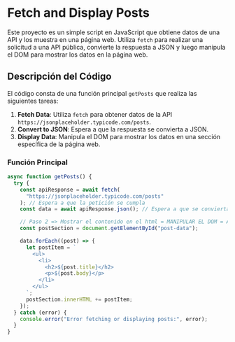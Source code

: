 # Fetch and Display Posts

Este proyecto es un simple script en JavaScript que obtiene datos de una API y los muestra en una página web. Utiliza `fetch` para realizar una solicitud a una API pública, convierte la respuesta a JSON y luego manipula el DOM para mostrar los datos en la página web.

## Descripción del Código

El código consta de una función principal `getPosts` que realiza las siguientes tareas:

1. **Fetch Data**: Utiliza `fetch` para obtener datos de la API `https://jsonplaceholder.typicode.com/posts`.
2. **Convert to JSON**: Espera a que la respuesta se convierta a JSON.
3. **Display Data**: Manipula el DOM para mostrar los datos en una sección específica de la página web.

### Función Principal

```javascript
async function getPosts() {
  try {
    const apiResponse = await fetch(
      "https://jsonplaceholder.typicode.com/posts"
    ); // Espera a que la petición se cumpla
    const data = await apiResponse.json(); // Espera a que se convierta a JSON

    // Paso 2 => Mostrar el contenido en el html = MANIPULAR EL DOM = AGARRAR ETIQUETAS!
    const postSection = document.getElementById("post-data");

    data.forEach((post) => {
      let postItem = `
        <ul>
          <li>
            <h2>${post.title}</h2>
            <p>${post.body}</p>
          </li>
        </ul>
      `;
      postSection.innerHTML += postItem;
    });
  } catch (error) {
    console.error("Error fetching or displaying posts:", error);
  }
}
```
